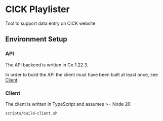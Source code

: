 # CICK Playlister

Tool to support data entry on CICK website


## Environment Setup

### API
The API backend is written in Go 1.22.3.

In order to build the API the client must have been built at least once, see [Client](#client).


### Client
The client is written in TypeScript and assumes >= Node 20
```
scripts/build-client.sh
```
